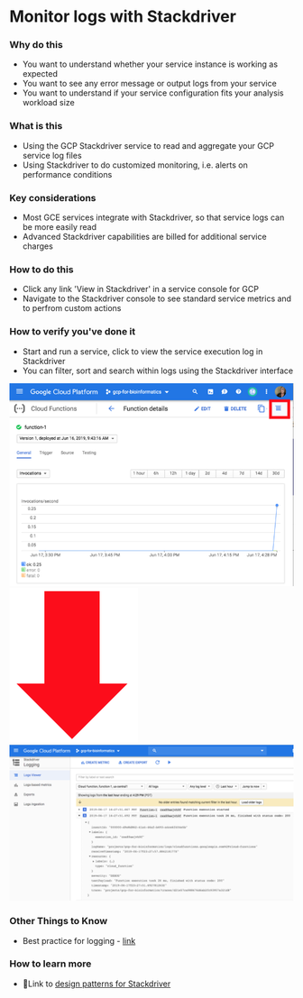 # Monitor logs with Stackdriver

### Why do this
 - You want to understand whether your service instance is working as expected
 - You want to see any error message or output logs from your service
 - You want to understand if your service configuration fits your analysis workload size

### What is this
 - Using the GCP Stackdriver service to read and aggregate your GCP service log files
 - Using Stackdriver to do customized monitoring, i.e. alerts on performance conditions

### Key considerations
 - Most GCE services integrate with Stackdriver, so that service logs can be more easily read
 - Advanced Stackdriver capabilities are billed for additional service charges

### How to do this
 - Click any link 'View in Stackdriver' in a service console for GCP
 - Navigate to the Stackdriver console to see standard service metrics and to perfrom custom actions

### How to verify you've done it
 - Start and run a service, click to view the service execution log in Stackdriver 
 - You can filter, sort and search within logs using the Stackdriver interface

 [![to-logs](/images/to-logs.png)]()
 [![arrow](/images/arrow.png)]()
 [![logs](/images/logs.png)]()

### Other Things to Know
 - Best practice for logging - [link](https://cloud.google.com/blog/products/gcp/best-practices-for-working-with-google-cloud-audit-logging)

### How to learn more
 - 📘Link to [design patterns for Stackdriver](https://cloud.google.com/solutions/design-patterns-for-exporting-stackdriver-logging)
